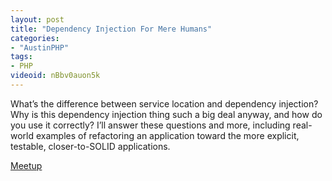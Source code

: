 ```yaml
---
layout: post
title: "Dependency Injection For Mere Humans"
categories:
- "AustinPHP"
tags:
- PHP
videoid: nBbv0auon5k
---
```


What’s the difference between service location and dependency injection? Why is this dependency injection thing such a big deal anyway, and how do you use it correctly? I’ll answer these questions and more, including real-world examples of refactoring an application toward the more explicit, testable, closer-to-SOLID applications.

[Meetup](https://www.meetup.com/austinphp/events/245931649/)

